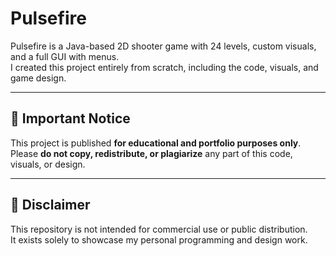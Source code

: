 # Pulsefire  
Pulsefire is a Java-based 2D shooter game with 24 levels, custom visuals, and a full GUI with menus.  
I created this project entirely from scratch, including the code, visuals, and game design.  

---

## 🚫 Important Notice  

This project is published **for educational and portfolio purposes only**.  
Please **do not copy, redistribute, or plagiarize** any part of this code, visuals, or design.  

---

## 📌 Disclaimer  
This repository is not intended for commercial use or public distribution.  
It exists solely to showcase my personal programming and design work.  
